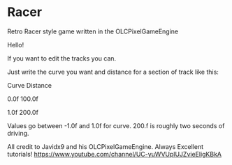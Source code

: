 # Racer
Retro Racer style game written in the OLCPixelGameEngine

Hello!

If you want to edit the tracks you can.

Just write the curve you want and distance for a section of track like this:

Curve Distance

0.0f 100.0f 

1.0f 200.0f


Values go between -1.0f and 1.0f for curve. 200.f is roughly two seconds of driving.

All credit to Javidx9 and his OLCPixelGameEngine. Always Excellent tutorials!
https://www.youtube.com/channel/UC-yuWVUplUJZvieEligKBkA
